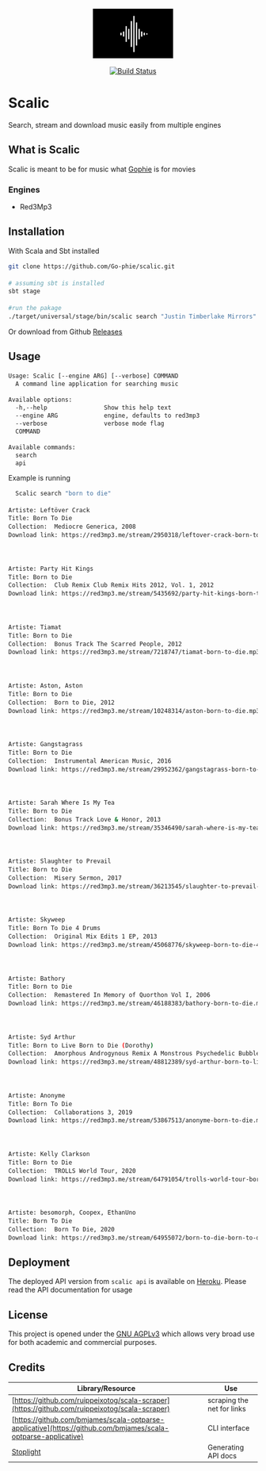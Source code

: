 <p align="center"><img src="assets/logo.gif" alt="scalic" height="100px"></p>

<div align="center">
  <a href="https://travis-ci.com/Go-phie/scalic">
    <img src="https://travis-ci.com/Go-phie/scalic.svg?branch=master" alt="Build Status">
  </a>
</div>

# Scalic

Search, stream and download music easily from multiple engines

## What is Scalic

Scalic is meant to be for music what <a href="https://github.com/go-phie/gophie">Gophie</a> is for movies

### Engines

- Red3Mp3


## Installation
With Scala and Sbt installed

```bash
git clone https://github.com/Go-phie/scalic.git

# assuming sbt is installed
sbt stage

#run the pakage
./target/universal/stage/bin/scalic search "Justin Timberlake Mirrors"

```
Or download from Github [Releases](https://github.com/go-phie/scalic/releases)

## Usage

```
Usage: Scalic [--engine ARG] [--verbose] COMMAND
  A command line application for searching music

Available options:
  -h,--help                Show this help text
  --engine ARG             engine, defaults to red3mp3
  --verbose                verbose mode flag
  COMMAND                  

Available commands:
  search                   
  api  
```

Example is running 

```bash
  Scalic search "born to die"

Artiste: Leftöver Crack
Title: Born To Die
Collection:  Mediocre Generica, 2008
Download link: https://red3mp3.me/stream/2950318/leftover-crack-born-to-die.mp3



Artiste: Party Hit Kings
Title: Born to Die
Collection:  Club Remix Club Remix Hits 2012, Vol. 1, 2012
Download link: https://red3mp3.me/stream/5435692/party-hit-kings-born-to-die.mp3



Artiste: Tiamat
Title: Born to Die
Collection:  Bonus Track The Scarred People, 2012
Download link: https://red3mp3.me/stream/7218747/tiamat-born-to-die.mp3



Artiste: Aston, Aston
Title: Born to Die
Collection:  Born to Die, 2012
Download link: https://red3mp3.me/stream/10248314/aston-born-to-die.mp3



Artiste: Gangstagrass
Title: Born to Die
Collection:  Instrumental American Music, 2016
Download link: https://red3mp3.me/stream/29952362/gangstagrass-born-to-die.mp3



Artiste: Sarah Where Is My Tea
Title: Born to Die
Collection:  Bonus Track Love & Honor, 2013
Download link: https://red3mp3.me/stream/35346490/sarah-where-is-my-tea-born-to-die.mp3



Artiste: Slaughter to Prevail
Title: Born to Die
Collection:  Misery Sermon, 2017
Download link: https://red3mp3.me/stream/36213545/slaughter-to-prevail-born-to-die.mp3



Artiste: Skyweep
Title: Born To Die 4 Drums
Collection:  Original Mix Edits 1 EP, 2013
Download link: https://red3mp3.me/stream/45068776/skyweep-born-to-die-4-drums.mp3



Artiste: Bathory
Title: Born to Die
Collection:  Remastered In Memory of Quorthon Vol I, 2006
Download link: https://red3mp3.me/stream/46188383/bathory-born-to-die.mp3



Artiste: Syd Arthur
Title: Born to Live Born to Die (Dorothy)
Collection:  Amorphous Androgynous Remix A Monstrous Psychedelic Bubble, 2014
Download link: https://red3mp3.me/stream/48812389/syd-arthur-born-to-live-born-to-die-dorothy.mp3



Artiste: Anonyme
Title: Born To Die
Collection:  Collaborations 3, 2019
Download link: https://red3mp3.me/stream/53867513/anonyme-born-to-die.mp3



Artiste: Kelly Clarkson
Title: Born to Die
Collection:  TROLLS World Tour, 2020
Download link: https://red3mp3.me/stream/64791054/trolls-world-tour-born-to-die.mp3



Artiste: besomorph, Coopex, EthanUno
Title: Born To Die
Collection:  Born To Die, 2020
Download link: https://red3mp3.me/stream/64955072/born-to-die-born-to-die.mp3
```

## Deployment

The deployed API version from `scalic api` is available on [Heroku](https://scalic.herokuapp.com). Please read the API documentation for usage

## License

This project is opened under the [GNU AGPLv3](https://github.com/go-phie/scalic/blob/master/LICENSE) which allows very broad use for both academic and commercial purposes.


## Credits
Library/Resource | Use
------- | -----
[https://github.com/ruippeixotog/scala-scraper](https://github.com/ruippeixotog/scala-scraper) | scraping the net for links
[https://github.com/bmjames/scala-optparse-applicative](https://github.com/bmjames/scala-optparse-applicative) | CLI interface
[Stoplight](https://stoplight.io) | Generating API docs
